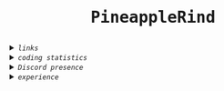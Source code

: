 <center><h1><pre align="center">PineappleRind</pre></h1></center>

<details>
  <summary><code><i>links</i></code></summary>
  <a href="https://pineapplerind.xyz">my website</a>
</details>

<details>
  <summary><code><i>coding statistics</i></code></summary>
  <a href="https://wakatime.com/@c19b4305-9066-4f18-ad61-4fb42152afd5"><img src="https://wakatime.com/badge/user/c19b4305-9066-4f18-ad61-4fb42152afd5.svg" alt="Total time coded since Nov 2 2020" /></a><br>
  <img alt="PineappleRind's wakatime stats" src="https://github-readme-stats.vercel.app/api/wakatime?username=pineapplerind&theme=tokyonight&layout=compact">
</details>

<details>
  <summary><code><i>Discord presence</i></code></summary>
  <a href="https://discord.com/users/700755958699261973">
    <img alt="Discord Presence" src="https://lanyard.cnrad.dev/api/700755958699261973">
  </a>
</details>

<details>
  <summary><code><i>experience</i></code></summary>
  <i>I use the following languages actively</i><br>
  <ul>
    <li>html <b>3y</b></li>
    <li>css <b>2y</b></li>
    <li>javascript (including node.js) <b>2y</b></li>
  </ul>
  <i>I use the following languages on and off</i><br>
  <ul>
    <li>shell/bash <b>1y</b> </li>
    <li>rust <b>2m</b></li>
    </ul>
  <i>y=year — m=month — w=week</i>
</details>

